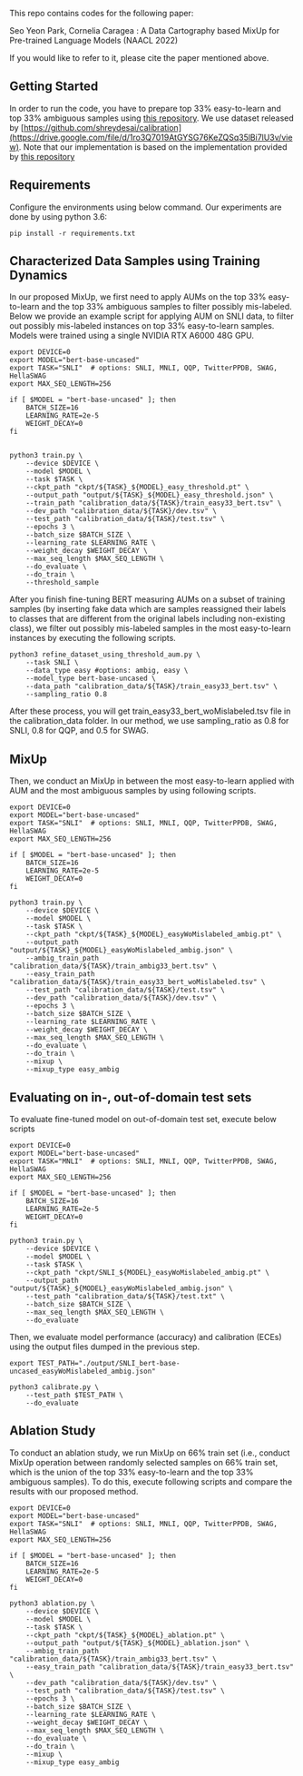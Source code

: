 This repo contains codes for the following paper:

<it>Seo Yeon Park, Cornelia Caragea</it> : A Data Cartography based MixUp for Pre-trained Language Models (NAACL 2022)

If you would like to refer to it, please cite the paper mentioned above.

## Getting Started
In order to run the code, you have to prepare top 33% easy-to-learn and top 33% ambiguous samples using [this repository](https://github.com/allenai/cartography). We use dataset released by [https://github.com/shreydesai/calibration](https://drive.google.com/file/d/1ro3Q7019AtGYSG76KeZQSq35lBi7lU3v/view). Note that our implementation is based on the implementation provided by [this repository](https://github.com/shreydesai/calibration)


## Requirements
Configure the environments using below command. Our experiments are done by using python 3.6:

```
pip install -r requirements.txt
```


## Characterized Data Samples using Training Dynamics
In our proposed MixUp, we first need to apply AUMs on the top 33% easy-to-learn and the top 33% ambiguous samples to filter possibly mis-labeled. Below we provide an example script for applying AUM on SNLI data, to filter out possibly mis-labeled instances on top 33% easy-to-learn samples. Models were trained using a single NVIDIA RTX A6000 48G GPU.

```
export DEVICE=0
export MODEL="bert-base-uncased"  
export TASK="SNLI"  # options: SNLI, MNLI, QQP, TwitterPPDB, SWAG, HellaSWAG
export MAX_SEQ_LENGTH=256

if [ $MODEL = "bert-base-uncased" ]; then
    BATCH_SIZE=16
    LEARNING_RATE=2e-5
    WEIGHT_DECAY=0
fi


python3 train.py \
    --device $DEVICE \
    --model $MODEL \
    --task $TASK \
    --ckpt_path "ckpt/${TASK}_${MODEL}_easy_threshold.pt" \
    --output_path "output/${TASK}_${MODEL}_easy_threshold.json" \
    --train_path "calibration_data/${TASK}/train_easy33_bert.tsv" \
    --dev_path "calibration_data/${TASK}/dev.tsv" \
    --test_path "calibration_data/${TASK}/test.tsv" \
    --epochs 3 \
    --batch_size $BATCH_SIZE \
    --learning_rate $LEARNING_RATE \
    --weight_decay $WEIGHT_DECAY \
    --max_seq_length $MAX_SEQ_LENGTH \
    --do_evaluate \
    --do_train \
    --threshold_sample

```

After you finish fine-tuning BERT measuring AUMs on a subset of training samples (by inserting fake data which are samples reassigned their labels to classes that are different from the original labels including non-existing class), we filter out possibly mis-labeled samples in the most easy-to-learn instances by executing the following scripts. 


```
python3 refine_dataset_using_threshold_aum.py \
    --task SNLI \
    --data_type easy #options: ambig, easy \
    --model_type bert-base-uncased \
    --data_path "calibration_data/${TASK}/train_easy33_bert.tsv" \
    --sampling_ratio 0.8     
```

After these process, you will get train_easy33_bert_woMislabeled.tsv file in the calibration_data folder. In our method, we use sampling_ratio as 0.8 for SNLI, 0.8 for QQP, and 0.5 for SWAG.


## MixUp
Then, we conduct an MixUp in between the most easy-to-learn applied with AUM and the most ambiguous samples by using following scripts. 

```
export DEVICE=0
export MODEL="bert-base-uncased"  
export TASK="SNLI"  # options: SNLI, MNLI, QQP, TwitterPPDB, SWAG, HellaSWAG
export MAX_SEQ_LENGTH=256

if [ $MODEL = "bert-base-uncased" ]; then
    BATCH_SIZE=16
    LEARNING_RATE=2e-5
    WEIGHT_DECAY=0
fi

python3 train.py \
    --device $DEVICE \
    --model $MODEL \
    --task $TASK \
    --ckpt_path "ckpt/${TASK}_${MODEL}_easyWoMislabeled_ambig.pt" \
    --output_path "output/${TASK}_${MODEL}_easyWoMislabeled_ambig.json" \
    --ambig_train_path "calibration_data/${TASK}/train_ambig33_bert.tsv" \
    --easy_train_path "calibration_data/${TASK}/train_easy33_bert_woMislabeled.tsv" \
    --test_path "calibration_data/${TASK}/test.tsv" \
    --dev_path "calibration_data/${TASK}/dev.tsv" \
    --epochs 3 \
    --batch_size $BATCH_SIZE \
    --learning_rate $LEARNING_RATE \
    --weight_decay $WEIGHT_DECAY \
    --max_seq_length $MAX_SEQ_LENGTH \
    --do_evaluate \
    --do_train \
    --mixup \
    --mixup_type easy_ambig 

```

## Evaluating on in-, out-of-domain test sets

To evaluate fine-tuned model on out-of-domain test set, execute below scripts
```
export DEVICE=0
export MODEL="bert-base-uncased"  
export TASK="MNLI"  # options: SNLI, MNLI, QQP, TwitterPPDB, SWAG, HellaSWAG
export MAX_SEQ_LENGTH=256

if [ $MODEL = "bert-base-uncased" ]; then
    BATCH_SIZE=16
    LEARNING_RATE=2e-5
    WEIGHT_DECAY=0
fi

python3 train.py \
    --device $DEVICE \
    --model $MODEL \
    --task $TASK \
    --ckpt_path "ckpt/SNLI_${MODEL}_easyWoMislabeled_ambig.pt" \
    --output_path "output/${TASK}_${MODEL}_easyWoMislabeled_ambig.json" \
    --test_path "calibration_data/${TASK}/test.txt" \
    --batch_size $BATCH_SIZE \
    --max_seq_length $MAX_SEQ_LENGTH \
    --do_evaluate 
```

Then, we evaluate model performance (accuracy) and calibration (ECEs) using the output files dumped in the previous step. 

```
export TEST_PATH="./output/SNLI_bert-base-uncased_easyWoMislabeled_ambig.json"

python3 calibrate.py \
	--test_path $TEST_PATH \
	--do_evaluate
```

## Ablation Study
To conduct an ablation study, we run MixUp on 66\% train set (i.e., conduct MixUp operation between randomly selected samples on 66% train set, which is the union of the top 33% easy-to-learn and the top 33\% ambiguous samples). To do this, execute following scripts and compare the results with our proposed method. 


```
export DEVICE=0
export MODEL="bert-base-uncased"  
export TASK="SNLI"  # options: SNLI, MNLI, QQP, TwitterPPDB, SWAG, HellaSWAG
export MAX_SEQ_LENGTH=256

if [ $MODEL = "bert-base-uncased" ]; then
    BATCH_SIZE=16
    LEARNING_RATE=2e-5
    WEIGHT_DECAY=0
fi

python3 ablation.py \
    --device $DEVICE \
    --model $MODEL \
    --task $TASK \
    --ckpt_path "ckpt/${TASK}_${MODEL}_ablation.pt" \
    --output_path "output/${TASK}_${MODEL}_ablation.json" \
    --ambig_train_path "calibration_data/${TASK}/train_ambig33_bert.tsv" \
    --easy_train_path "calibration_data/${TASK}/train_easy33_bert.tsv" \
    --dev_path "calibration_data/${TASK}/dev.tsv" \
    --test_path "calibration_data/${TASK}/test.tsv" \
    --epochs 3 \
    --batch_size $BATCH_SIZE \
    --learning_rate $LEARNING_RATE \
    --weight_decay $WEIGHT_DECAY \
    --max_seq_length $MAX_SEQ_LENGTH \
    --do_evaluate \
    --do_train \
    --mixup \
    --mixup_type easy_ambig 

```
